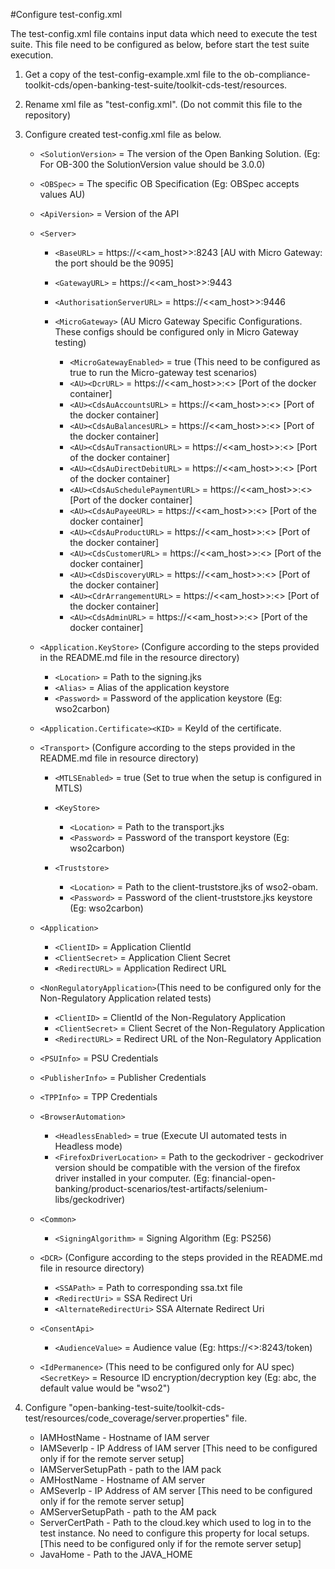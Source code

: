 #Configure test-config.xml

The test-config.xml file contains input data which need to execute the test suite. This file need to be configured as below,
before start the test suite execution.

1. Get a copy of the test-config-example.xml file to the ob-compliance-toolkit-cds/open-banking-test-suite/toolkit-cds-test/resources.
2. Rename xml file as "test-config.xml". (Do not commit this file to the repository)
3. Configure created test-config.xml file as below.
    - `<SolutionVersion>` = The version of the Open Banking Solution. (Eg: For OB-300 the SolutionVersion value should
      be 3.0.0)
    - `<OBSpec>` = The specific OB Specification (Eg: OBSpec accepts values AU)
    - `<ApiVersion>` = Version of the API

    - `<Server>`
        - `<BaseURL>` = https://<<am_host>>:8243 [AU with Micro Gateway: the port should be the 9095]
        - `<GatewayURL>` = https://<<am_host>>:9443
        - `<AuthorisationServerURL>` = https://<<am_host>>:9446

        - `<MicroGateway>` (AU Micro Gateway Specific Configurations. These configs should be configured only in Micro
          Gateway testing)
            - `<MicroGatewayEnabled>` = true (This need to be configured as true to run the Micro-gateway test
              scenarios)
            - `<AU><DcrURL>` = https://<<am_host>>:<<port>> [Port of the docker container]
            - `<AU><CdsAuAccountsURL>` = https://<<am_host>>:<<port>> [Port of the docker container]
            - `<AU><CdsAuBalancesURL>` = https://<<am_host>>:<<port>> [Port of the docker container]
            - `<AU><CdsAuTransactionURL>` = https://<<am_host>>:<<port>> [Port of the docker container]
            - `<AU><CdsAuDirectDebitURL>` = https://<<am_host>>:<<port>> [Port of the docker container]
            - `<AU><CdsAuSchedulePaymentURL>` = https://<<am_host>>:<<port>> [Port of the docker container]
            - `<AU><CdsAuPayeeURL>` = https://<<am_host>>:<<port>> [Port of the docker container]
            - `<AU><CdsAuProductURL>` = https://<<am_host>>:<<port>> [Port of the docker container]
            - `<AU><CdsCustomerURL>` = https://<<am_host>>:<<port>> [Port of the docker container]
            - `<AU><CdsDiscoveryURL>` = https://<<am_host>>:<<port>> [Port of the docker container]
            - `<AU><CdrArrangementURL>` = https://<<am_host>>:<<port>> [Port of the docker container]
            - `<AU><CdsAdminURL>` = https://<<am_host>>:<<port>> [Port of the docker container]

    - `<Application.KeyStore>` (Configure according to the steps provided in the README.md file in the resource
      directory)
        - `<Location>` = Path to the signing.jks
        - `<Alias>` = Alias of the application keystore
        - `<Password>` = Password of the application keystore (Eg: wso2carbon)

    - `<Application.Certificate><KID>` = KeyId of the certificate.

    - `<Transport>` (Configure according to the steps provided in the README.md file in resource directory)
        - `<MTLSEnabled>` = true (Set to true when the setup is configured in MTLS)

        - `<KeyStore>`
            - `<Location>` = Path to the transport.jks
            - `<Password>` = Password of the transport keystore (Eg: wso2carbon)
        - `<Truststore>`
            - `<Location>` = Path to the client-truststore.jks of wso2-obam.
            - `<Password>` = Password of the client-truststore.jks keystore (Eg: wso2carbon)

    - `<Application>`
        - `<ClientID>` = Application ClientId
        - `<ClientSecret>` = Application Client Secret
        - `<RedirectURL>` = Application Redirect URL

    - `<NonRegulatoryApplication>`(This need to be configured only for the Non-Regulatory Application related tests)
        - `<ClientID>` = ClientId of the Non-Regulatory Application
        - `<ClientSecret>` = Client Secret of the Non-Regulatory Application
        - `<RedirectURL>` = Redirect URL of the Non-Regulatory Application

    - `<PSUInfo>` = PSU Credentials
    - `<PublisherInfo>` = Publisher Credentials
    - `<TPPInfo>` = TPP Credentials

    - `<BrowserAutomation>`
        - `<HeadlessEnabled>` = true (Execute UI automated tests in Headless mode)
        - `<FirefoxDriverLocation>` = Path to the geckodriver - geckodriver version should be compatible with the
          version of the firefox driver installed in your computer.
          (Eg: financial-open-banking/product-scenarios/test-artifacts/selenium-libs/geckodriver)

    - `<Common>`
        - `<SigningAlgorithm>` = Signing Algorithm (Eg: PS256)

    - `<DCR>` (Configure according to the steps provided in the README.md file in resource directory)
        - `<SSAPath>` = Path to corresponding ssa.txt file
        - `<RedirectUri>` = SSA Redirect Uri
        - `<AlternateRedirectUri>` SSA Alternate Redirect Uri

    - `<ConsentApi>`
        - `<AudienceValue>` = Audience value (Eg: https://<<host>>:8243/token)

    - `<IdPermanence>` (This need to be configured only for AU spec)
      `<SecretKey>` = Resource ID encryption/decryption key (Eg: abc, the default value would be "wso2")

4. Configure "open-banking-test-suite/toolkit-cds-test/resources/code_coverage/server.properties" file.

    - IAMHostName - Hostname of IAM server
    - IAMSeverIp - IP Address of IAM server [This need to be configured only if for the remote server setup]
    - IAMServerSetupPath - path to the IAM pack
    - AMHostName - Hostname of AM server
    - AMSeverIp - IP Address of AM server [This need to be configured only if for the remote server setup]
    - AMServerSetupPath - path to the AM pack
    - ServerCertPath - Path to the cloud.key which used to log in to the test instance. No need to configure this
      property for local setups. [This need to be configured only if for the remote server setup]
    - JavaHome - Path to the JAVA_HOME
    
